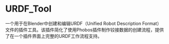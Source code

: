 # URDF_Tool
一个用于在Blender中创建和编辑URDF（Unified Robot Description Format）文件的插件工具。该插件简化了使用Phobos插件制作铰接数据的创建流程，提供了在一个插件界面上完整的URDF工作流程支持。
